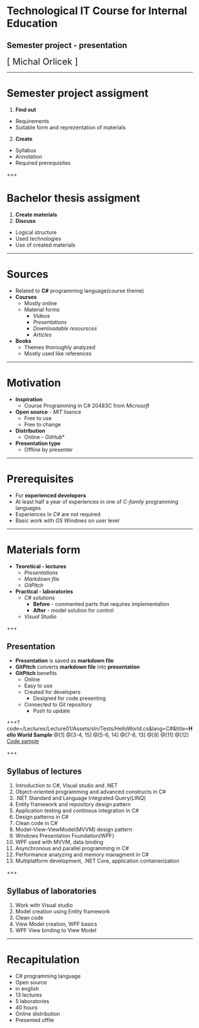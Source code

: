 ﻿
# Technological IT Course for Internal Education
## **Semester project - presentation**
<div class="right">
<font size="5">[ Michal Orlicek <xorlic00@stud.fit.vutbr.cz> ]</font>
</div>

---
# **Semester project assigment**
1. **Find out**
  * Requirements
  * Suitable form and reprezentation of materials
2. **Create**
  * Syllabus
  * Annotation
  * Required prerequisites

+++
#  **Bachelor thesis assigment**
1. **Create materials**
2. **Discuss**
  * Logical structure
  * Used technologies
  * Use of created materials

---
# **Sources**
* Related to **C#** programming language(course theme)
* **Courses**
  * Mostly online
  * Material forms
    * *Videos*
    * *Presentations*
    * *Downloadable resoursces*
    * *Articles*
* **Books**
  * Themes thoroughly analyzed
  * Mostly used like references

---
# **Motivation**
* **Inspiration**
  * Course Programming in C# 20483C from *Microsoft*
* **Open source** - *MIT* lisence
  * Free to use
  * Free to change
* **Distribution**
  * Online - *GitHub**
* **Presentation type**
  * Offline by presenter

---
# **Prerequisites**
* For **experienced developers**
* At least half a year of experiences in one of *C-family* programming languages
* Experiences in *C#* are not required
* Basic work with *OS Windows* on user level

---
# **Materials form**
* **Teoretical - lectures**
    * *Presentations*
    * *Markdown file*
    * *GitPitch*
* **Practical - laboratories**
    * *C# solutions*
      * **Before** - commented parts that requires implementation
      * **After** - model solution for control
    * *Visual Studio*

+++
## **Presentation**
* **Presentation** is saved as **markdown file**
* **GitPitch** converts **markdown file** into **presentation**
* **GitPitch** benefits
  * Online
  * Easy to use
  * Created for developers
    * Designed for code presenting
  * Connected to *Git* repository
    * Push to update
  
+++?code=/Lectures/Lecture01/Assets/sln/Tests/HelloWorld.cs&lang=C#&title=**Hello World Sample**
@[1]
@[3-4, 15]
@[5-6, 14]
@[7-8, 13]
@[9]
@[11]
@[12]
[Code sample](https://github.com/orlicekm/CsharpCourse/blob/master/Lectures/Lecture01/Assets/sln/Tests/HelloWorld.cs)

+++
## **Syllabus of lectures** 
1. Introduction to C#, Visual studio and .NET
2. Object-oriented programming and advanced constructs in C#
3. .NET Standard and Language Integrated Query(LINQ)
4. Entity framework and repository design pattern
5. Application testing and continous integration in C#
6. Design patterns in C#
7. Clean code in C#
8. Model–View–ViewModel(MVVM) design pattern
9. Windows Presentation Foundation(WPF)
10. WPF used with MVVM, data binding
11. Asynchronous and parallel programming in C#
12. Performance analyzing and memory managment in C#
13. Multiplatform development, .NET Core, application containerization

+++
## **Syllabus of laboratories**
1. Work with Visual studio
2. Model creation using Entity framework
3. Clean code
4. View Model creation, WPF basics
5. WPF View binding to View Model

---
# **Recapitulation**
* C# programming language
* Open source
* in english
* 13 lectures
* 5 laboratories
* 40 hours
* Online distribution
* Presented offile
